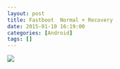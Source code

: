```yaml
---
layout: post
title: Fastboot  Normal + Recovery
date: 2015-01-10 16:19:00
categories: [Android]
tags: []
---
```

![](http://img.blog.csdn.net/20150110161837908?watermark/2/text/aHR0cDovL2Jsb2cuY3Nkbi5uZXQvdHVodW9sb25n/font/5a6L5L2T/fontsize/400/fill/I0JBQkFCMA==/dissolve/70/gravity/Center)


